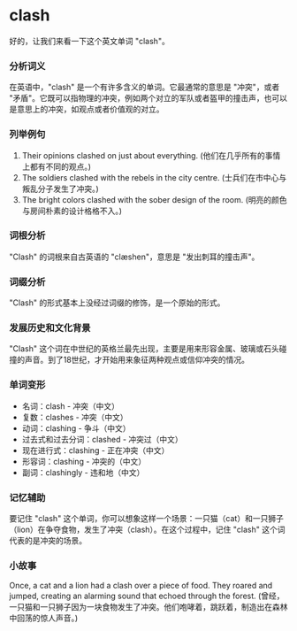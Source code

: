 # clash

好的，让我们来看一下这个英文单词 "clash"。

  

### 分析词义

  

在英语中，"clash" 是一个有许多含义的单词。它最通常的意思是 "冲突"，或者 "矛盾"。它既可以指物理的冲突，例如两个对立的军队或者盔甲的撞击声，也可以是意思上的冲突，如观点或者价值观的对立。

  

### 列举例句

  

1.  Their opinions clashed on just about everything. (他们在几乎所有的事情上都有不同的观点。)
2.  The soldiers clashed with the rebels in the city centre. (士兵们在市中心与叛乱分子发生了冲突。)
3.  The bright colors clashed with the sober design of the room. (明亮的颜色与房间朴素的设计格格不入。)

  

### 词根分析

  

"Clash" 的词根来自古英语的 "clæshen"，意思是 "发出刺耳的撞击声"。

  

### 词缀分析

  

"Clash" 的形式基本上没经过词缀的修饰，是一个原始的形式。

  

### 发展历史和文化背景

  

"Clash" 这个词在中世纪的英格兰最先出现，主要是用来形容金属、玻璃或石头碰撞的声音。到了18世纪，才开始用来象征两种观点或信仰冲突的情况。

  

### 单词变形

  

*   名词：clash - 冲突（中文）
*   复数：clashes - 冲突（中文）
*   动词：clashing - 争斗（中文）
*   过去式和过去分词：clashed - 冲突过（中文）
*   现在进行式：clashing - 正在冲突（中文）
*   形容词：clashing - 冲突的（中文）
*   副词：clashingly - 违和地（中文）

  

### 记忆辅助

  

要记住 "clash" 这个单词，你可以想象这样一个场景：一只猫（cat）和一只狮子（lion）在争夺食物，发生了冲突（clash）。在这个过程中，记住 "clash" 这个词代表的是冲突的场景。

  

### 小故事

  

Once, a cat and a lion had a clash over a piece of food. They roared and jumped, creating an alarming sound that echoed through the forest. (曾经，一只猫和一只狮子因为一块食物发生了冲突。他们咆哮着，跳跃着，制造出在森林中回荡的惊人声音。)
